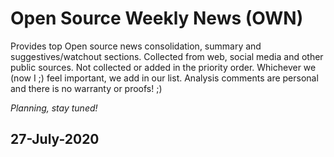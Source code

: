 # Open Source Weekly News (OWN)
Provides top Open source news consolidation, summary and suggestives/watchout sections.
Collected from web, social media and other public sources. Not collected or added in the priority order. 
Whichever we (now I ;) feel important, we add in our list.
Analysis comments are personal and there is no warranty or proofs! ;)

_Planning, stay tuned!_
## 27-July-2020

